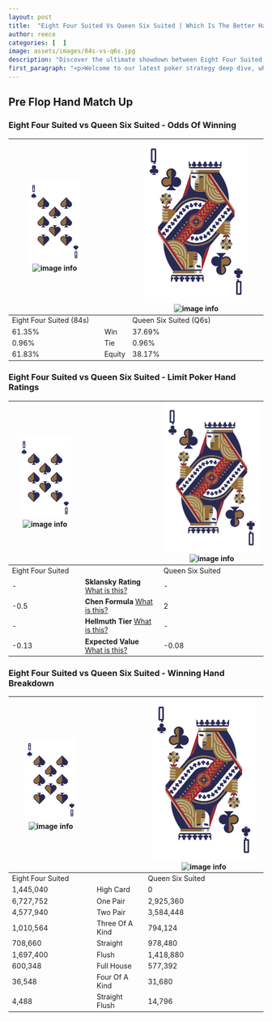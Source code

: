 ```yaml
---
layout: post
title:  "Eight Four Suited Vs Queen Six Suited | Which Is The Better Hand In Poker? A Complete Guide"
author: reece
categories: [  ]
image: assets/images/84s-vs-q6s.jpg
description: "Discover the ultimate showdown between Eight Four Suited and Queen Six Suited in poker! Uncover the odds, strategies, and scenarios where one hand triumphs over the other. Get ready to up your poker game with this thrilling analysis."
first_paragraph: "<p>Welcome to our latest poker strategy deep dive, where we're pitting two distinct hands against each other in a high-stakes showdown: Eight Four Suited vs Queen Six Suited.</p><p>In the dynamic world of poker, every decision counts, and knowing which hand holds the upper hand is key to your success at the table.</p><p>In this article, we'll dissect these two hands, explore the scenarios where one dominates the other, and equip you with the knowledge to make strategic choices that can tip the odds in your favor.</p><p>Get ready to unravel the intriguing dynamics of these poker hands and elevate your game to new heights.</p>"
---
```




[comment]: # (sp0)

## Pre Flop Hand Match Up

<div class="table hand-ratings" markdown="1"> 



### Eight Four Suited vs Queen Six Suited - Odds Of Winning


    
| ![image info](assets/images/hand1/8.png) ![image info](assets/images/hand1/4s.png) |  | ![image info](assets/images/hand2/Q.png) ![image info](assets/images/hand2/6s.png) |
| -------- | -------- | -------- |
| Eight Four Suited (84s) |  | Queen Six Suited (Q6s) |
| 61.35% | Win | 37.69% |
| 0.96% | Tie | 0.96% |
| 61.83% | Equity | 38.17% |




[comment]: # (sp1)



### Eight Four Suited vs Queen Six Suited - Limit Poker Hand Ratings


    
| ![image info](assets/images/hand1/8.png) ![image info](assets/images/hand1/4s.png) |  | ![image info](assets/images/hand2/Q.png) ![image info](assets/images/hand2/6s.png) |
| -------- | -------- | -------- |
| Eight Four Suited |  | Queen Six Suited |
| - | **Sklansky Rating** [What is this?](/sklansky-rating-explained) | - |
| -0.5 | **Chen Formula** [What is this?](/chen-formula-explained) | 2 |
| - | **Hellmuth Tier** [What is this?](/Hellmuth-tier-explained) | - |
| -0.13 | **Expected Value** [What is this?](/expected-value-explained) | -0.08 |




[comment]: # (sp2)



### Eight Four Suited vs Queen Six Suited - Winning Hand Breakdown


    
| ![image info](assets/images/hand1/8.png) ![image info](assets/images/hand1/4s.png) |  | ![image info](assets/images/hand2/Q.png) ![image info](assets/images/hand2/6s.png) |
| -------- | -------- | -------- |
| Eight Four Suited |  | Queen Six Suited |
| 1,445,040 | High Card | 0 |
| 6,727,752 | One Pair | 2,925,360 |
| 4,577,940 | Two Pair | 3,584,448 |
| 1,010,564 | Three Of A Kind | 794,124 |
| 708,660 | Straight | 978,480 |
| 1,697,400 | Flush | 1,418,880 |
| 600,348 | Full House | 577,392 |
| 36,548 | Four Of A Kind | 31,680 |
| 4,488 | Straight Flush | 14,796 |




[comment]: # (sp3)



</div>

[comment]: # (sp4)



[comment]: # (sp5)

